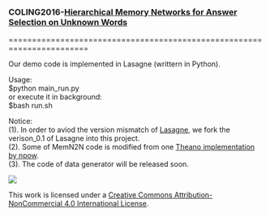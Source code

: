 ### COLING2016-[Hierarchical Memory Networks for Answer Selection on Unknown Words](https://arxiv.org/abs/1609.08843)     

=======================================================================    

Our demo code is implemented in Lasagne (writtern in Python).    

Usage:    
$python main_run.py    
or execute it in background:     
$bash run.sh    


Notice:    
(1). In order to aviod the version mismatch of [Lasagne](https://github.com/Lasagne/Lasagne), we fork the verison_0.1 of Lasagne into this project.    
(2). Some of MemN2N code is modified from one [Theano implementation by npow](https://github.com/npow/MemN2N).    
(3). The code of data generator will be released soon.    
       
    
    
![](https://camo.githubusercontent.com/0e32abe541a386cbaf8370777b4b55c35d31657d/68747470733a2f2f692e6372656174697665636f6d6d6f6e732e6f72672f6c2f62792d6e632f342e302f38387833312e706e67)    

This work is licensed under a [Creative Commons Attribution-NonCommercial 4.0 International License](http://creativecommons.org/licenses/by-nc/4.0/).    
